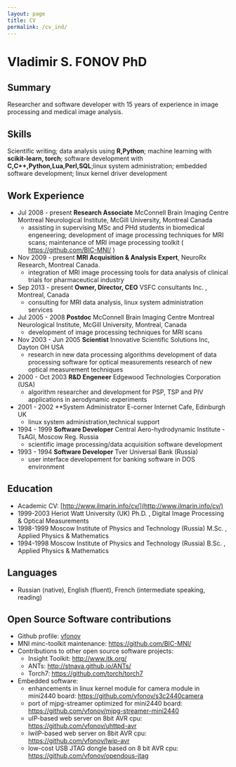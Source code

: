 ```yaml
---
layout: page
title: CV
permalink: /cv_ind/
---
```

# Vladimir S. FONOV PhD

## Summary
Researcher and software developer with 15 years of experience in image processing and medical image analysis.

## Skills
Scientific writing; data analysis using **R,Python**; machine learning with **scikit-learn, torch**; software development with **C,C++,Python,Lua,Perl,SQL**;linux system administration; embedded software development; linux kernel driver development


## Work Experience
* Jul 2008 - present **Research Associate** McConnell Brain Imaging Centre Montreal Neurological Institute, McGill University, Montreal Canada
   * assisting in supervising MSc and PHd students in biomedical engeneering; 
development of image processing techniques for MRI scans; maintenance of MRI image processing toolkit ( https://github.com/BIC-MNI/ )
* Nov 2009 - present **MRI Acquisition & Analysis Expert**, NeuroRx Research, Montreal Canada. 
   * integration of MRI image processing tools for data analysis of clinical trials for pharmaceutical industry
* Sep 2013 - present **Owner, Director, CEO** VSFC consultants Inc. , Montreal, Canada
   *  consulting for MRI data analysis, linux system administration services
* Jul 2005 - 2008 **Postdoc** McConnell Brain Imaging Centre Montreal Neurological Institute, McGill University, Montreal, Canada
   * development of image processing techniques for MRI scans
* Nov 2003 - Jun 2005 **Scientist** Innovative Scientific Solutions Inc, Dayton OH USA
    * research in new data processing algorithms development of data processing software for optical measurements research of new optical measurement techniques
* 2000 - Oct 2003 **R&D Engeneer** Edgewood Technologies Corporation (USA) 
    * algorithm researcher and development for PSP, TSP and PIV applications in aerodynamic experiments
* 2001 - 2002 **System Administrator E-corner Internet Cafe, Edinburgh UK 
    * linux system administration,technical support
* 1994 - 1999 **Software Developer** Central Aero-hydrodynamic Institute - TsAGI, Moscow Reg. Russia 
    * scientific image processing/data acquisition software development
* 1993 - 1994 **Software Developer** Tver Universal Bank (Russia) 
    * user interface developement for banking software in DOS environment

## Education
* Academic CV: [http://www.ilmarin.info/cv/](http://www.ilmarin.info/cv/)
* 1999-2003 Heriot Watt University (UK) Ph.D. , Digital Image Processing & Optical Measurements
* 1998-1999 Moscow Institute of Physics and Technology (Russia) M.Sc. , Applied Physics & Mathematics
* 1994-1998 Moscow Institute of Physics and Technology (Russia) B.Sc. , Applied Physics & Mathematics

## Languages
* Russian (native), English (fluent), French (intermediate speaking, reading)

## Open Source Software contributions
* Github profile: [vfonov](https://github.com/vfonov/)
* MNI minc-toolkit maintenance: <https://github.com/BIC-MNI/>
* Contributions to other open source software projects:
  * Insight Toolkit: <http://www.itk.org/>
  * ANTs: <http://stnava.github.io/ANTs/>
  * Torch7: <https://github.com/torch/torch7>
* Embedded software:
  * enhancements in linux kernel module for camera module in mini2440 board: <https://github.com/vfonov/s3c2440camera>
  * port of mjpg-streamer optimized for mini2440 board: <https://github.com/vfonov/mjpg-streamer-mini2440>
  * uIP-based web server on 8bit AVR cpu: <https://github.com/vfonov/uhttpd-avr>
  * lwiIP-based web server on 8bit AVR cpu: <https://github.com/vfonov/lwip-avr>
  * low-cost USB JTAG dongle based on 8 bit AVR cpu: <https://github.com/vfonov/opendous-jtag>
